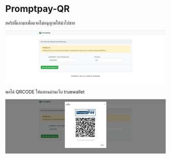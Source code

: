# Promptpay-QR
สคริปนี้เอามาเพื่อแจกไม่อนุญาตให้นำไปขาย


![](img/Screenshot_1.png)

พอได้ QRCODE ให้แสกนผ่านเว็บ truewallet

![](img/Screenshot_2.png)

